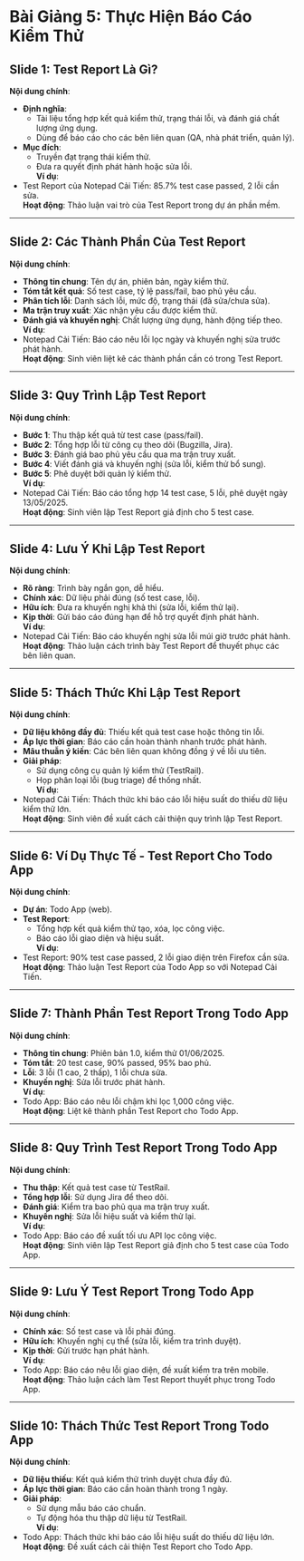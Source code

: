 # Bài Giảng 5: Thực Hiện Báo Cáo Kiểm Thử

## Slide 1: Test Report Là Gì?
**Nội dung chính**:  
- **Định nghĩa**:  
  - Tài liệu tổng hợp kết quả kiểm thử, trạng thái lỗi, và đánh giá chất lượng ứng dụng.  
  - Dùng để báo cáo cho các bên liên quan (QA, nhà phát triển, quản lý).  
- **Mục đích**:  
  - Truyền đạt trạng thái kiểm thử.  
  - Đưa ra quyết định phát hành hoặc sửa lỗi.  
**Ví dụ**:  
- Test Report của Notepad Cải Tiến: 85.7% test case passed, 2 lỗi cần sửa.  
**Hoạt động**: Thảo luận vai trò của Test Report trong dự án phần mềm.  

---

## Slide 2: Các Thành Phần Của Test Report
**Nội dung chính**:  
- **Thông tin chung**: Tên dự án, phiên bản, ngày kiểm thử.  
- **Tóm tắt kết quả**: Số test case, tỷ lệ pass/fail, bao phủ yêu cầu.  
- **Phân tích lỗi**: Danh sách lỗi, mức độ, trạng thái (đã sửa/chưa sửa).  
- **Ma trận truy xuất**: Xác nhận yêu cầu được kiểm thử.  
- **Đánh giá và khuyến nghị**: Chất lượng ứng dụng, hành động tiếp theo.  
**Ví dụ**:  
- Notepad Cải Tiến: Báo cáo nêu lỗi lọc ngày và khuyến nghị sửa trước phát hành.  
**Hoạt động**: Sinh viên liệt kê các thành phần cần có trong Test Report.  

---

## Slide 3: Quy Trình Lập Test Report
**Nội dung chính**:  
- **Bước 1**: Thu thập kết quả từ test case (pass/fail).  
- **Bước 2**: Tổng hợp lỗi từ công cụ theo dõi (Bugzilla, Jira).  
- **Bước 3**: Đánh giá bao phủ yêu cầu qua ma trận truy xuất.  
- **Bước 4**: Viết đánh giá và khuyến nghị (sửa lỗi, kiểm thử bổ sung).  
- **Bước 5**: Phê duyệt bởi quản lý kiểm thử.  
**Ví dụ**:  
- Notepad Cải Tiến: Báo cáo tổng hợp 14 test case, 5 lỗi, phê duyệt ngày 13/05/2025.  
**Hoạt động**: Sinh viên lập Test Report giả định cho 5 test case.  

---

## Slide 4: Lưu Ý Khi Lập Test Report
**Nội dung chính**:  
- **Rõ ràng**: Trình bày ngắn gọn, dễ hiểu.  
- **Chính xác**: Dữ liệu phải đúng (số test case, lỗi).  
- **Hữu ích**: Đưa ra khuyến nghị khả thi (sửa lỗi, kiểm thử lại).  
- **Kịp thời**: Gửi báo cáo đúng hạn để hỗ trợ quyết định phát hành.  
**Ví dụ**:  
- Notepad Cải Tiến: Báo cáo khuyến nghị sửa lỗi múi giờ trước phát hành.  
**Hoạt động**: Thảo luận cách trình bày Test Report để thuyết phục các bên liên quan.  

---

## Slide 5: Thách Thức Khi Lập Test Report
**Nội dung chính**:  
- **Dữ liệu không đầy đủ**: Thiếu kết quả test case hoặc thông tin lỗi.  
- **Áp lực thời gian**: Báo cáo cần hoàn thành nhanh trước phát hành.  
- **Mâu thuẫn ý kiến**: Các bên liên quan không đồng ý về lỗi ưu tiên.  
- **Giải pháp**:  
  - Sử dụng công cụ quản lý kiểm thử (TestRail).  
  - Họp phân loại lỗi (bug triage) để thống nhất.  
**Ví dụ**:  
- Notepad Cải Tiến: Thách thức khi báo cáo lỗi hiệu suất do thiếu dữ liệu kiểm thử lớn.  
**Hoạt động**: Sinh viên đề xuất cách cải thiện quy trình lập Test Report.  

---

## Slide 6: Ví Dụ Thực Tế - Test Report Cho Todo App
**Nội dung chính**:  
- **Dự án**: Todo App (web).  
- **Test Report**:  
  - Tổng hợp kết quả kiểm thử tạo, xóa, lọc công việc.  
  - Báo cáo lỗi giao diện và hiệu suất.  
**Ví dụ**:  
- Test Report: 90% test case passed, 2 lỗi giao diện trên Firefox cần sửa.  
**Hoạt động**: Thảo luận Test Report của Todo App so với Notepad Cải Tiến.  

---

## Slide 7: Thành Phần Test Report Trong Todo App
**Nội dung chính**:  
- **Thông tin chung**: Phiên bản 1.0, kiểm thử 01/06/2025.  
- **Tóm tắt**: 20 test case, 90% passed, 95% bao phủ.  
- **Lỗi**: 3 lỗi (1 cao, 2 thấp), 1 lỗi chưa sửa.  
- **Khuyến nghị**: Sửa lỗi trước phát hành.  
**Ví dụ**:  
- Todo App: Báo cáo nêu lỗi chậm khi lọc 1,000 công việc.  
**Hoạt động**: Liệt kê thành phần Test Report cho Todo App.  

---

## Slide 8: Quy Trình Test Report Trong Todo App
**Nội dung chính**:  
- **Thu thập**: Kết quả test case từ TestRail.  
- **Tổng hợp lỗi**: Sử dụng Jira để theo dõi.  
- **Đánh giá**: Kiểm tra bao phủ qua ma trận truy xuất.  
- **Khuyến nghị**: Sửa lỗi hiệu suất và kiểm thử lại.  
**Ví dụ**:  
- Todo App: Báo cáo đề xuất tối ưu API lọc công việc.  
**Hoạt động**: Sinh viên lập Test Report giả định cho 5 test case của Todo App.  

---

## Slide 9: Lưu Ý Test Report Trong Todo App
**Nội dung chính**:  
- **Chính xác**: Số test case và lỗi phải đúng.  
- **Hữu ích**: Khuyến nghị cụ thể (sửa lỗi, kiểm tra trình duyệt).  
- **Kịp thời**: Gửi trước hạn phát hành.  
**Ví dụ**:  
- Todo App: Báo cáo nêu lỗi giao diện, đề xuất kiểm tra trên mobile.  
**Hoạt động**: Thảo luận cách làm Test Report thuyết phục trong Todo App.  

---

## Slide 10: Thách Thức Test Report Trong Todo App
**Nội dung chính**:  
- **Dữ liệu thiếu**: Kết quả kiểm thử trình duyệt chưa đầy đủ.  
- **Áp lực thời gian**: Báo cáo cần hoàn thành trong 1 ngày.  
- **Giải pháp**:  
  - Sử dụng mẫu báo cáo chuẩn.  
  - Tự động hóa thu thập dữ liệu từ TestRail.  
**Ví dụ**:  
- Todo App: Thách thức khi báo cáo lỗi hiệu suất do thiếu dữ liệu lớn.  
**Hoạt động**: Đề xuất cách cải thiện Test Report cho Todo App.